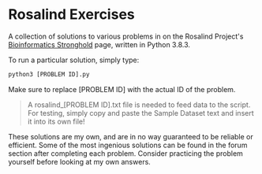# Rosalind Exercises

A collection of solutions to various problems in on the Rosalind Project's [Bioinformatics Stronghold](http://rosalind.info/problems/list-view/) page, written in  Python 3.8.3.

To run a particular solution, simply type:
```python
python3 [PROBLEM ID].py
```
Make sure to replace [PROBLEM ID] with the actual ID of the problem.

> A rosalind_[PROBLEM ID].txt file is needed to feed data to the script. For testing, simply copy and paste the Sample Dataset text and insert it into its own file! 

These solutions are my own, and are in no way guaranteed to be reliable or efficient. 
Some of the most ingenious solutions can be found in the forum section after completing each problem. Consider
practicing the problem yourself before looking at my own answers.
